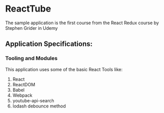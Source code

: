 # ReactTube
The sample application is the first course from the React Redux course by Stephen Grider in Udemy

## Application Specifications:

### Tooling and Modules

This application uses some of the basic React Tools like:
1. React
2. ReactDOM
3. Babel
4. Webpack
5. youtube-api-search
6. lodash debounce method
